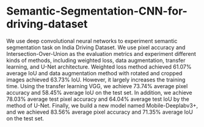 # Semantic-Segmentation-CNN-for-driving-dataset
We use deep convolutional neural networks to experiment semantic segmentation task on India Driving Dataset. We use pixel accuracy and Intersection-Over-Union as the evaluation metrics and experiment different kinds of methods, including weighted loss, data augmentation, transfer learning, and U-Net architecture. Weighted loss method achieved 61.07% average IoU and data augmentation method with rotated and cropped images achieved 63.73% IoU. However, it largely increases the training time. Using the transfer learning VGG, we achieve 73.74% average pixel accuracy and 58.45% average IoU on the test set. In addition, we achieve 78.03% average test pixel accuracy and 64.04% average test IoU by the method of U-Net. Finally, we build a new model named Mobile-Deeplabv3+, and we achieved 83.56% average pixel accuracy and 71.35% average IoU on the test set.
